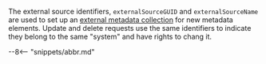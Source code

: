 <!-- SPDX-License-Identifier: CC-BY-4.0 -->
<!-- Copyright Contributors to the Egeria project. -->

The external source identifiers, `externalSourceGUID` and `externalSourceName` are used to set up an [external metadata collection](/concepts/metadata-collection) for new metadata elements.  Update and delete requests use the same identifiers to indicate they belong to the same "system" and have rights to chang it.

--8<-- "snippets/abbr.md"

